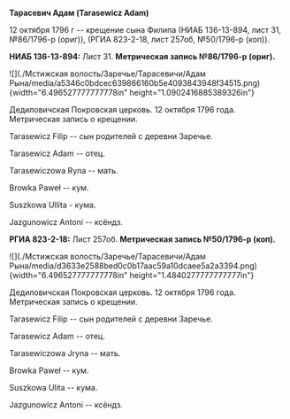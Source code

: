 **Тарасевич Адам (Tarasewicz Adam)**

12 октября 1796 г -- крещение сына Филипа (НИАБ 136-13-894, лист 31,
№86/1796-р (ориг)), (РГИА 823-2-18, лист 257об, №50/1796-р (коп)).

**НИАБ 136-13-894:** Лист 31. **Метрическая запись №86/1796-р (ориг).**

![](./Мстижская волость/Заречье/Тарасевичи/Адам Рына/media/a5346c0bdcec639866160b5e4093843948f34515.png){width="6.496527777777778in"
height="1.0902416885389326in"}

Дедиловичская Покровская церковь. 12 октября 1796 года. Метрическая
запись о крещении.

Tarasewicz Filip -- сын родителей с деревни Заречье.

Tarasewicz Adam -- отец.

Tarasewiczowa Ryna -- мать.

Browka Paweł -- кум.

Suszkowa Ullita - кума.

Jazgunowicz Antoni -- ксёндз.

**РГИА 823-2-18:** Лист 257об. **Метрическая запись №50/1796-р (коп).**

![](./Мстижская волость/Заречье/Тарасевичи/Адам Рына/media/d3633e2588bed0c0b17aac59a10dcaee5a2a3394.png){width="6.496527777777778in"
height="1.4840277777777777in"}

Дедиловичская Покровская церковь. 12 октября 1796 года. Метрическая
запись о крещении.

Tarasewicz Filip -- сын родителей с деревни Заречье.

Tarasewicz Adam -- отец.

Tarasewiczowa Jryna -- мать.

Browka Paweł -- кум.

Suszkowa Ulita -- кума.

Jazgunowicz Antoni -- ксёндз.
